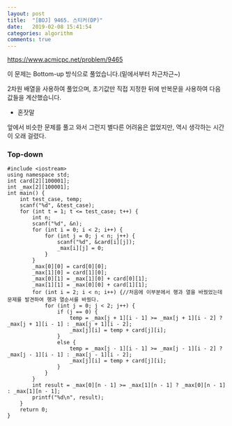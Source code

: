 ```yaml
---
layout: post
title:  "[BOJ] 9465. 스티커(DP)"
date:   2019-02-08 15:41:54
categories: algorithm
comments: true
---
```


https://www.acmicpc.net/problem/9465

이 문제는 Bottom-up 방식으로 풀었습니다.(밑에서부터 차근차근~)

2차원 배열을 사용하여 풀었으며, 초기값만 직접 지정한 뒤에 반복문을 사용하여 다음 값들을 계산했습니다.



- 혼잣말

앞에서 비슷한 문제를 풀고 와서 그런지 별다른 어려움은 없었지만, 역시 생각하는 시간이 오래 걸렸다.

### Top-down
~~~
#include <iostream>
using namespace std;
int card[2][100001];
int _max[2][100001];
int main() {
	int test_case, temp;
	scanf("%d", &test_case);
	for (int t = 1; t <= test_case; t++) {
		int n;
		scanf("%d", &n);
		for (int i = 0; i < 2; i++) {
			for (int j = 0; j < n; j++) {
				scanf("%d", &card[i][j]);
				_max[i][j] = 0;
			}
		}
		_max[0][0] = card[0][0];
		_max[1][0] = card[1][0];
		_max[0][1] = _max[1][0] + card[0][1];
		_max[1][1] = _max[0][0] + card[1][1];
		for (int i = 2; i < n; i++) {//처음에 이부분에서 행과 열을 바꿨었는데 문제를 발견하여 행과 열순서를 바꿨다.
			for (int j = 0; j < 2; j++) {
				if (j == 0) {
					temp = _max[j + 1][i - 1] >= _max[j + 1][i - 2] ? _max[j + 1][i - 1] : _max[j + 1][i - 2];
					_max[j][i] = temp + card[j][i];
				}
				else {
					temp = _max[j - 1][i - 1] >= _max[j - 1][i - 2] ? _max[j - 1][i - 1] : _max[j - 1][i - 2];
					_max[j][i] = temp + card[j][i];
				}
			}
		}
		int result = _max[0][n - 1] >= _max[1][n - 1] ? _max[0][n - 1] : _max[1][n - 1];
		printf("%d\n", result);
	}
	return 0;
}
~~~

